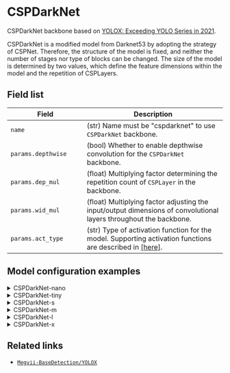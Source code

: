 # CSPDarkNet

CSPDarkNet backbone based on [YOLOX: Exceeding YOLO Series in 2021](https://arxiv.org/abs/2107.08430).

CSPDarkNet is a modified model from Darknet53 by adopting the strategy of CSPNet. Therefore, the structure of the model is fixed, and neither the number of stages nor type of blocks can be changed. The size of the model is determined by two values, which define the feature dimensions within the model and the repetition of CSPLayers.

## Field list

| Field <img width=200/> | Description |
|---|---|
|`name` | (str) Name must be "cspdarknet" to use `CSPDarkNet` backbone. |
| `params.depthwise`| (bool) Whether to enable depthwise convolution for the `CSPDarkNet` backbone. |
| `params.dep_mul` | (float) Multiplying factor determining the repetition count of `CSPLayer` in the backbone. |
| `params.wid_mul` | (float) Multiplying factor adjusting the input/output dimensions of convolutional layers throughout the backbone. |
| `params.act_type` | (str) Type of activation function for the model. Supporting activation functions are described in [[here]](../../components/model/activations.md). |

## Model configuration examples
<details>
  <summary>CSPDarkNet-nano</summary>
  
  ```yaml
  model:
    architecture:
      backbone:
        name: cspdarknet
        params:
          depthwise: True
          dep_mul: &dep_mul 0.33
          wid_mul: 0.25
          act_type: &act_type "silu"
        stage_params: ~
  ```
</details>

<details>
  <summary>CSPDarkNet-tiny</summary>
  
  ```yaml
  model:
    architecture:
      backbone:
        name: cspdarknet
        params:
          depthwise: False
          dep_mul: &dep_mul 0.33
          wid_mul: 0.375
          act_type: &act_type "silu"
        stage_params: ~
  ```
</details>


<details>
  <summary>CSPDarkNet-s</summary>
  
  ```yaml
  model:
    architecture:
      backbone:
        name: cspdarknet
        params:
          depthwise: False
          dep_mul: &dep_mul 0.33
          wid_mul: 0.5
          act_type: &act_type "silu"
        stage_params: ~
  ```
</details>

<details>
  <summary>CSPDarkNet-m</summary>
  
  ```yaml
  model:
    architecture:
      backbone:
        name: cspdarknet
        params:
          depthwise: False
          dep_mul: &dep_mul 0.67
          wid_mul: 0.75
          act_type: &act_type "silu"
        stage_params: ~
  ```
</details>

<details>
  <summary>CSPDarkNet-l</summary>
  
  ```yaml
  model:
    architecture:
      backbone:
        name: cspdarknet
        params:
          depthwise: False
          dep_mul: &dep_mul 1.0
          wid_mul: 1.0
          act_type: &act_type "silu"
        stage_params: ~
  ```
</details>

<details>
  <summary>CSPDarkNet-x</summary>
  
  ```yaml
  model:
    architecture:
      backbone:
        name: cspdarknet
        params:
          depthwise: False
          dep_mul: &dep_mul 1.33
          wid_mul: 1.25
          act_type: &act_type "silu"
        stage_params: ~
  ```
</details>

## Related links
- [`Megvii-BaseDetection/YOLOX`](https://github.com/Megvii-BaseDetection/YOLOX)